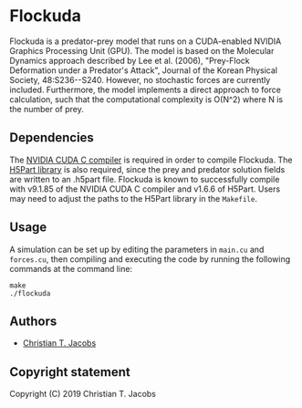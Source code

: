 # Flockuda

Flockuda is a predator-prey model that runs on a CUDA-enabled NVIDIA Graphics Processing Unit (GPU). The model is based on the Molecular Dynamics approach described by Lee et al. (2006), "Prey-Flock Deformation under a Predator's Attack", Journal of the Korean Physical Society, 48:S236--S240. However, no stochastic forces are currently included. Furthermore, the model implements a direct approach to force calculation, such that the computational complexity is O(N^2) where N is the number of prey.

## Dependencies

The [NVIDIA CUDA C compiler](https://developer.nvidia.com/cuda-toolkit) is required in order to compile Flockuda. The [H5Part library](https://code.lbl.gov/projects/h5part/) is also required, since the prey and predator solution fields are written to an .h5part file. Flockuda is known to successfully compile with v9.1.85 of the NVIDIA CUDA C compiler and v1.6.6 of H5Part. Users may need to adjust the paths to the H5Part library in the `Makefile`.

## Usage
A simulation can be set up by editing the parameters in `main.cu` and `forces.cu`, then compiling and executing the code by running the following commands at the command line:

```
make
./flockuda
```

## Authors

* [Christian T. Jacobs](http://christianjacobs.uk/)

## Copyright statement

Copyright (C) 2019 Christian T. Jacobs
